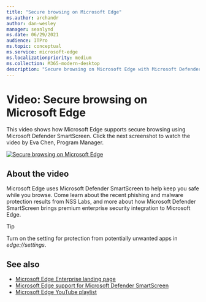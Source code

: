 ```yaml
---
title: "Secure browsing on Microsoft Edge"
ms.author: archandr
author: dan-wesley
manager: seanlynd
ms.date: 06/29/2021
audience: ITPro
ms.topic: conceptual
ms.service: microsoft-edge
ms.localizationpriority: medium
ms.collection: M365-modern-desktop
description: "Secure browsing on Microsoft Edge with Microsoft Defender SmartScreen"
---
```


# Video: Secure browsing on Microsoft Edge

This video shows how Microsoft Edge supports secure browsing using Microsoft Defender SmartScreen. Click the next screenshot to watch the video by Eva Chen, Program Manager.

[![Secure browsing on Microsoft Edge](media/microsoft-edge-video-security-smartscreen/0.png)](http://www.youtube.com/watch?v=s9kk88SkjLw "Secure browsing on Microsoft Edge")

## About the video

Microsoft Edge uses Microsoft Defender SmartScreen to help keep you safe while you browse. Come learn about the recent phishing and malware protection results from NSS Labs, and more about how Microsoft Defender SmartScreen brings premium enterprise security integration to Microsoft Edge.

> [!TIP]
> Turn on the setting for protection from potentially unwanted apps in *edge://settings*.

## See also

- [Microsoft Edge Enterprise landing page](https://aka.ms/EdgeEnterprise)
- [Microsoft Edge support for Microsoft Defender SmartScreen](microsoft-edge-security-smartscreen.md)
- [Microsoft Edge YouTube playlist](https://www.youtube.com/playlist?list=PLXtHYVsvn_b-uXh1tMeYpT-0iD8tD3tFy)
